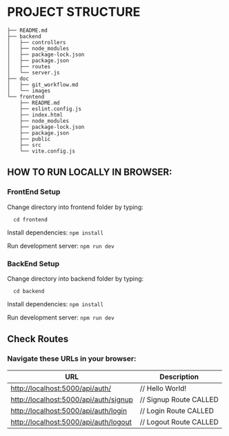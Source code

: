 # PROJECT STRUCTURE

```
├── README.md
├── backend
│   ├── controllers
│   ├── node_modules
│   ├── package-lock.json
│   ├── package.json
│   ├── routes
│   └── server.js
├── doc
│   ├── git_workflow.md
│   └── images
└── frontend
    ├── README.md
    ├── eslint.config.js
    ├── index.html
    ├── node_modules
    ├── package-lock.json
    ├── package.json
    ├── public
    ├── src
    └── vite.config.js
```

## HOW TO RUN LOCALLY IN BROWSER:

### FrontEnd Setup

Change directory into frontend folder by typing:
```
  cd frontend
```

Install dependencies:
  ```npm install```

Run development server:
  ```npm run dev```


### BackEnd Setup

Change directory into backend folder by typing:
```
  cd backend
```

Install dependencies:
  ```npm install```

Run development server:
  ```npm run dev```


## Check Routes

### Navigate these URLs in your browser:

| URL                                          | Description               |
|----------------------------------------------|---------------------------|
| [http://localhost:5000/api/auth/](http://localhost:5000/api/auth/)             | // Hello World!           |
| [http://localhost:5000/api/auth/signup](http://localhost:5000/api/auth/signup) | // Signup Route CALLED    |
| [http://localhost:5000/api/auth/login](http://localhost:5000/api/auth/login)   | // Login Route CALLED     |
| [http://localhost:5000/api/auth/logout](http://localhost:5000/api/auth/logout) | // Logout Route CALLED    |
